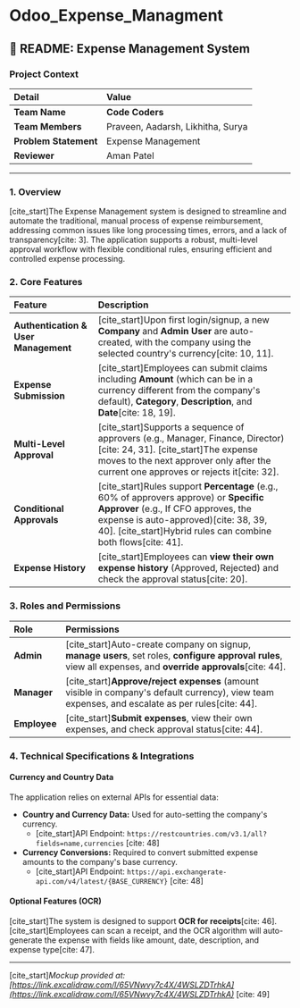 ﻿# Odoo_Expense_Managment


## 📝 README: Expense Management System

### Project Context

| Detail | Value |
| :--- | :--- |
| **Team Name** | **Code Coders** |
| **Team Members** | Praveen, Aadarsh, Likhitha, Surya|
| **Problem Statement** |Expense Management  |
| **Reviewer** | Aman Patel |

---

### 1. Overview

[cite_start]The Expense Management system is designed to streamline and automate the traditional, manual process of expense reimbursement, addressing common issues like long processing times, errors, and a lack of transparency[cite: 3]. The application supports a robust, multi-level approval workflow with flexible conditional rules, ensuring efficient and controlled expense processing.

### 2. Core Features

| Feature | Description |
| :--- | :--- |
| **Authentication & User Management** | [cite_start]Upon first login/signup, a new **Company** and **Admin User** are auto-created, with the company using the selected country's currency[cite: 10, 11]. |
| **Expense Submission** | [cite_start]Employees can submit claims including **Amount** (which can be in a currency different from the company's default), **Category**, **Description**, and **Date**[cite: 18, 19]. |
| **Multi-Level Approval** | [cite_start]Supports a sequence of approvers (e.g., Manager, Finance, Director)[cite: 24, 31]. [cite_start]The expense moves to the next approver only after the current one approves or rejects it[cite: 32]. |
| **Conditional Approvals** | [cite_start]Rules support **Percentage** (e.g., 60% of approvers approve) or **Specific Approver** (e.g., If CFO approves, the expense is auto-approved)[cite: 38, 39, 40]. [cite_start]Hybrid rules can combine both flows[cite: 41]. |
| **Expense History** | [cite_start]Employees can **view their own expense history** (Approved, Rejected) and check the approval status[cite: 20]. |

### 3. Roles and Permissions

| Role | Permissions |
| :--- | :--- |
| **Admin** | [cite_start]Auto-create company on signup, **manage users**, set roles, **configure approval rules**, view all expenses, and **override approvals**[cite: 44]. |
| **Manager** | [cite_start]**Approve/reject expenses** (amount visible in company's default currency), view team expenses, and escalate as per rules[cite: 44]. |
| **Employee** | [cite_start]**Submit expenses**, view their own expenses, and check approval status[cite: 44]. |

### 4. Technical Specifications & Integrations

#### Currency and Country Data
The application relies on external APIs for essential data:
* **Country and Currency Data:** Used for auto-setting the company's currency.
    * [cite_start]API Endpoint: `https://restcountries.com/v3.1/all?fields=name,currencies` [cite: 48]
* **Currency Conversions:** Required to convert submitted expense amounts to the company's base currency.
    * [cite_start]API Endpoint: `https://api.exchangerate-api.com/v4/latest/{BASE_CURRENCY}` [cite: 48]

#### Optional Features (OCR)
[cite_start]The system is designed to support **OCR for receipts**[cite: 46]. [cite_start]Employees can scan a receipt, and the OCR algorithm will auto-generate the expense with fields like amount, date, description, and expense type[cite: 47].

---
[cite_start]*Mockup provided at: [https://link.excalidraw.com/l/65VNwvy7c4X/4WSLZDTrhkA](https://link.excalidraw.com/l/65VNwvy7c4X/4WSLZDTrhkA)* [cite: 49]

